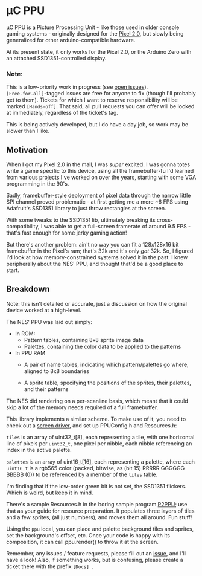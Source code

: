 # μC PPU

μC PPU is a Picture Processing Unit - like those used in older console gaming systems - originally designed for the 
[Pixel 2.0](https://www.kickstarter.com/projects/rabidprototypes/pixel-20-the-arduino-compatible-smart-display),
but slowly being generalized for other arduino-compatible hardware.

At its present state, it only works for the Pixel 2.0, or the Arduino Zero with an attached SSD1351-controlled display.

### Note:

This is a low-priority work in progress (see 
[open issues](https://github.com/Fordi/P2PPU/issues)).  
`[Free-for-all]`-tagged issues are free for anyone to fix (though I'll probably 
get to them).  Tickets for which I want to reserve responsibility
will be marked `[Hands-off]`.  That said, all pull requests you can offer 
will be looked at immediately, regardless of the ticket's tag.

This is being actively developed, but I do have a day job, so work may be slower 
than I like.

## Motivation

When I got my Pixel 2.0 in the mail, I was _super_ excited.  I was gonna totes
write a game specific to this device, using all the framebuffer-fu I'd learned
from various projects I've worked on over the years, starting with some VGA 
programming in the 90's.

Sadly, framebuffer-style deployment of pixel data through the narrow little SPI 
channel proved problematic - at first getting me a mere ~6 FPS using 
Adafruit's SSD1351 library to just throw rectangles at the screen.

With some tweaks to the SSD1351 lib, ultimately breaking its cross-compatibility,
I was able to get a full-screen framerate of around 9.5 FPS - that's fast enough
for some jerky gaming action!

But there's another problem: ain't no way you can fit a 128x128x16 bit framebuffer
in the Pixel's ram; that's 32k and it's only _got_ 32k.  So, I figured I'd look at 
how memory-constrained systems solved it in the past.  I knew peripherally about 
the NES' PPU, and thought that'd be a good place to start.

## Breakdown

Note: this isn't detailed or accurate, just a discussion on how the 
original device worked at a high-level.

The NES' PPU was laid out simply:

* In ROM:
     * Pattern tables, containing 8x8 sprite image data
     * Palettes, containing the color data to be applied to the patterns
* In PPU RAM
     * A pair of name tables, indicating which pattern/palettes go where, 
         aligned to 8x8 boundaries

     * A sprite table, specifying the positions of the sprites, their 
         palettes, and their patterns

The NES did rendering on a per-scanline basis, which meant that it could skip
a lot of the memory needs required of a full framebuffer.

This library implements a similar scheme.  To make use of it, you need to check out a [screen driver](https://github.com/Fordi/UcPPU_SSD1351), and set up PPUConfig.h and Resources.h:

`tiles` is an array of uint32_t[8], each representing a tile, with one horizontal line of pixels per `uint32_t`, one pixel per nibble, each nibble referencing an index in the active palette.

`palettes` is an array of uint16_t[16], each representing a palette, where each `uint16_t` is a rgb565 color (packed, bitwise, as (bit 15) RRRRR GGGGGG BBBBB (0)) to be referenced by a member of the `tiles` table.  

I'm finding that if the low-order green bit is not set, the SSD1351 flickers.  Which is weird, but keep it in mind.

There's a sample Resources.h in the boring sample program [P2PPU](https://github.com/Fordi/P2PPU); use that as your guide for 
resource preparation. It populates three layers of tiles and a few sprites, (all just numbers), and moves them all around.  Fun stuff!

Using the `ppu` local, you can place and palette background tiles and sprites, 
set the background's offset, etc.  Once your code is happy with its composition, 
it can call ppu.render() to throw it at the screen.

Remember, any issues / feature requests, please fill out an [issue](https://github.com/Fordi/UcPPU/issues), and I'll have a look!  Also, if something works, but is confusing, please create a ticket there with the prefix `[Docs] `.
